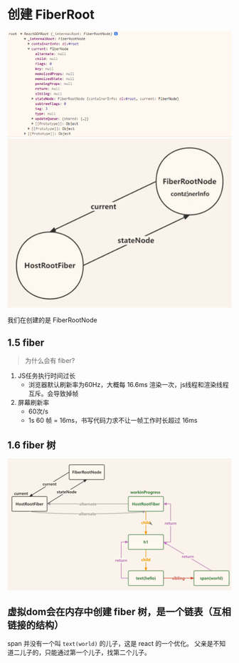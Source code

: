 # 创建 FiberRoot

![对象图](image.png)
![指向图](image-1.png)

我们在创建的是 FiberRootNode

## 1.5  fiber

> 为什么会有 fiber?

1. JS任务执行时间过长
   - 浏览器默认刷新率为60Hz，大概每 16.6ms 渲染一次，js线程和渲染线程互斥。会导致掉帧
2. 屏幕刷新率
   - 60次/s
   - 1s 60 帧 = 16ms，书写代码力求不让一帧工作时长超过 16ms

## 1.6 fiber 树

![fiber树结构](image-2.png)

虚拟dom会在内存中创建 fiber 树，是一个链表（互相链接的结构）
---

span 并没有一个叫 `text(world)` 的儿子，这是 react 的一个优化。
父亲是不知道二儿子的，只能通过第一个儿子，找第二个儿子。
